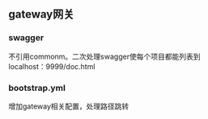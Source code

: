 ## gateway网关
### swagger
不引用commonm。二次处理swagger使每个项目都能列表到  
localhost：9999/doc.html

### bootstrap.yml
增加gateway相关配置，处理路径跳转